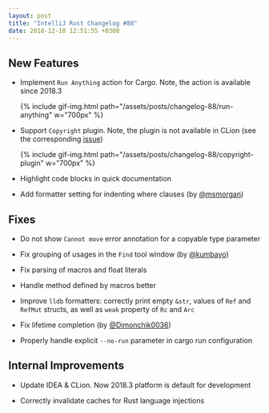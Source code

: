 ```yaml
---
layout: post
title: "IntelliJ Rust Changelog #88"
date: 2018-12-10 12:51:55 +0300
---
```



## New Features

* Implement `Run Anything` action for Cargo. Note, the action is available since 2018.3

  {% include gif-img.html path="/assets/posts/changelog-88/run-anything" w="700px" %}

* Support `Copyright` plugin.
Note, the plugin is not available in CLion (see the corresponding [issue](https://youtrack.jetbrains.com/issue/CPP-10423))

  {% include gif-img.html path="/assets/posts/changelog-88/copyright-plugin" w="700px" %}

* Highlight code blocks in quick documentation

* Add formatter setting for indenting where clauses (by [@msmorgan])

## Fixes

* Do not show `Cannot move` error annotation for a copyable type parameter

* Fix grouping of usages in the `Find` tool window (by [@kumbayo])

* Fix parsing of macros and float literals

* Handle method defined by macros better

* Improve `lldb` formatters: correctly print empty `&str`, values of `Ref` and `RefMut` structs,
  as well as `weak` property of `Rc` and `Arc`

* Fix lifetime completion (by [@Dimonchik0036])

* Properly handle explicit `--no-run` parameter in cargo run configuration

## Internal Improvements

* Update IDEA & CLion. Now 2018.3 platform is default for development

* Correctly invalidate caches for Rust language injections




[@Dimonchik0036]: https://github.com/Dimonchik0036
[@kumbayo]: https://github.com/kumbayo
[@msmorgan]: https://github.com/msmorgan

